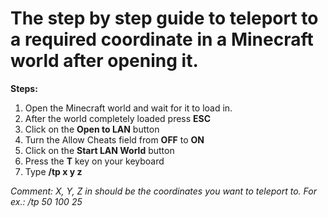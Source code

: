 # The step by step guide to teleport to a required coordinate in a Minecraft world after opening it.

**Steps:**
1. Open the Minecraft world and wait for it to load in.
2. After the world completely loaded press **ESC**
3. Click on the **Open to LAN** button
4. Turn the Allow Cheats field from **OFF** to **ON**
5. Click on the **Start LAN World** button
6. Press the **T** key on your keyboard
7. Type **/tp x y z**

*Comment: X, Y, Z in should be the coordinates you want to teleport to. 
For ex.: /tp 50 100 25*